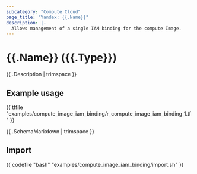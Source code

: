 ```yaml
---
subcategory: "Compute Cloud"
page_title: "Yandex: {{.Name}}"
description: |-
  Allows management of a single IAM binding for the compute Image.
---
```


# {{.Name}} ({{.Type}})

{{ .Description | trimspace }}

## Example usage

{{ tffile "examples/compute_image_iam_binding/r_compute_image_iam_binding_1.tf" }}

{{ .SchemaMarkdown | trimspace }}

## Import

{{ codefile "bash" "examples/compute_image_iam_binding/import.sh" }}
